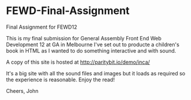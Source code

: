 # FEWD-Final-Assignment
Final Assignment for FEWD12

This is my final submission for General Assembly Front End Web Development 12 at GA in Melbourne
I've set out to producte a children's book in HTML as I wanted to do something interactive and with sound.

A copy of this site is hosted at http://paritybit.io/demo/inca/

It's a big site with all the sound files and images but it loads as required so the experience is reasonable. Enjoy the read!

Cheers, 
John
